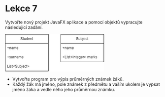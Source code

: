 # Lekce 7
Vytvořte nový projekt JavaFX aplikace a pomocí objektů vypracujte následující zadání.

![classDiagram](ukol.jpg)


- Vytvořte program pro výpis průměrných známek žáků.
- Každý žák má jméno, pole známek z předmětu a vaším ukolem je vypsat jméno žáka a vedle něho jeho průměrnou známku.
